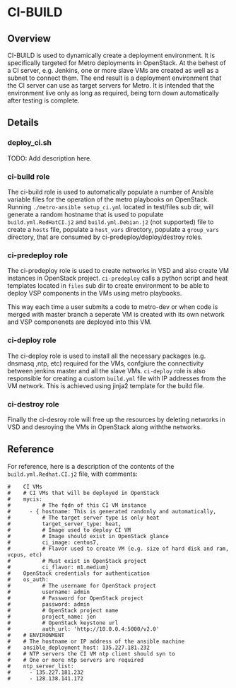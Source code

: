 # CI-BUILD

## Overview

CI-BUILD is used to dynamically create a deployment environment. It is specifically targeted for Metro deployments in OpenStack. At the behest of a CI server, e.g. Jenkins, one or more slave VMs are created as well as a subnet to connect them. The end result is a deployment environment that the CI server can use as target servers for Metro. It is intended that the environment live only as long as required, being torn down automatically after testing is complete.   

## Details

### deploy_ci.sh
TODO: Add description here.

### ci-build role

The ci-build role is used to automatically populate a number of Ansible variable files for the operation of the metro playbooks on OpenStack. Running `./metro-ansible setup_ci.yml` located in test/files sub dir,  will generate a random hostname that is used to populate `build.yml.RedHatCI.j2` and `build.yml.Debian.j2` (not supported) file to create a `hosts` file, populate a `host_vars` directory, populate a `group_vars` directory, that are consumed by ci-predeploy/deploy/destroy roles.

### ci-predeploy role

The ci-predeploy role is used to create networks in VSD and also create VM instances in OpenStack project. `ci-predeploy` calls a python script and heat templates located in `files` sub dir to create environment to be able to deploy VSP components in the VMs using metro playbooks.

This way each time a user submits a code to metro-dev or when code is merged with master branch a seperate VM is created with its own network and VSP componenets are deployed into this VM.

### ci-deploy role

The ci-deploy role is used to install all the necessary packages (e.g. dnsmasq ,ntp, etc) required for the VMs, confgiure the connectivity between jenkins master and all the slave VMs. `ci-deploy` role is also responsible for creating a custom `build.yml` file with IP addresses from the VM network. This is achieved using jinja2 template for the build file.

### ci-destroy role

Finally the ci-desroy role will free up the resources by deleting networks in VSD and desroying the VMs in OpenStack along withthe networks.

## Reference

For reference, here is a description of the contents of the `build.yml.Redhat.CI.j2` file, with comments:

```
#    CI VMs
#    # CI VMs that will be deployed in OpenStack
#    mycis:
#          # The fqdn of this CI VM instance
#      - { hostname: This is generated randonly and automatically,
#          # The target server type is only heat
#          target_server_type: heat,
#          # Image used to deploy CI VM 
#          # Image should exist in OpenStack glance
#          ci_image: centos7,
#          # Flavor used to create VM (e.g. size of hard disk and ram, vcpus, etc)
#          # Must exist in OpenStack project     
#          ci_flavor: m1.medium}
#    OpenStack credentials for authentication
#    os_auth:
#          # The username for OpenStack project
#          username: admin
#          # Password for OpenStack project
#          password: admin
#          # OpenStack project name
#          project_name: jen
#          # OpenStack keystone url
#          auth_url: 'http://10.0.0.4:5000/v2.0'
#    # ENVIRONMENT
#    # The hostname or IP address of the ansible machine
#    ansible_deployment_host: 135.227.181.232
#    # NTP servers the CI VM ntp client should syn to
#    # One or more ntp servers are required
#    ntp_server_list:
#      - 135.227.181.232
#      - 128.138.141.172
```

